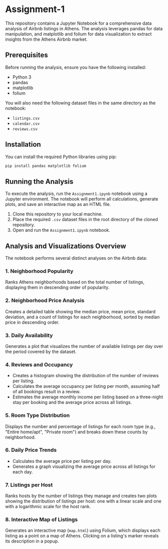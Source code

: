 # Assignment-1

This repository contains a Jupyter Notebook for a comprehensive data analysis of Airbnb listings in Athens. The analysis leverages pandas for data manipulation, and matplotlib and folium for data visualization to extract insights from the Athens Airbnb market.

## Prerequisites

Before running the analysis, ensure you have the following installed:
*   Python 3
*   pandas
*   matplotlib
*   folium

You will also need the following dataset files in the same directory as the notebook:
*   `listings.csv`
*   `calendar.csv`
*   `reviews.csv`

## Installation

You can install the required Python libraries using pip:

```bash
pip install pandas matplotlib folium
```

## Running the Analysis

To execute the analysis, run the `Assignment1.ipynb` notebook using a Jupyter environment. The notebook will perform all calculations, generate plots, and save an interactive map as an HTML file.

1.  Clone this repository to your local machine.
2.  Place the required `.csv` dataset files in the root directory of the cloned repository.
3.  Open and run the `Assignment1.ipynb` notebook.


## Analysis and Visualizations Overview

The notebook performs several distinct analyses on the Airbnb data:

### 1. Neighborhood Popularity
Ranks Athens neighborhoods based on the total number of listings, displaying them in descending order of popularity.

### 2. Neighborhood Price Analysis
Creates a detailed table showing the median price, mean price, standard deviation, and a count of listings for each neighborhood, sorted by median price in descending order.

### 3. Daily Availability
Generates a plot that visualizes the number of available listings per day over the period covered by the dataset.

### 4. Reviews and Occupancy
*   Creates a histogram showing the distribution of the number of reviews per listing.
*   Calculates the average occupancy per listing per month, assuming half of all bookings result in a review.
*   Estimates the average monthly income per listing based on a three-night stay per booking and the average price across all listings.

### 5. Room Type Distribution
Displays the number and percentage of listings for each room type (e.g., "Entire home/apt", "Private room") and breaks down these counts by neighborhood.

### 6. Daily Price Trends
*   Calculates the average price per listing per day.
*   Generates a graph visualizing the average price across all listings for each day.

### 7. Listings per Host
Ranks hosts by the number of listings they manage and creates two plots showing the distribution of listings per host: one with a linear scale and one with a logarithmic scale for the host rank.

### 8. Interactive Map of Listings
Generates an interactive map (`map.html`) using Folium, which displays each listing as a point on a map of Athens. Clicking on a listing's marker reveals its description in a popup.
